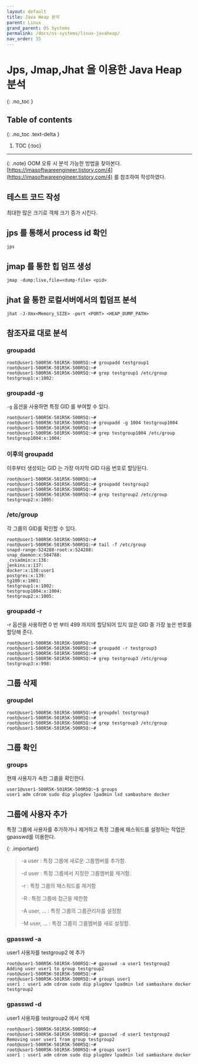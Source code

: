 ```yaml
---
layout: default
title: Java Heap 분석
parent: Linux
grand_parent: OS Systems
permalink: /docs/os-systems/linux-javaheap/
nav_order: 35
---
```


# Jps, Jmap,Jhat 을 이용한 Java Heap 분석
{: .no_toc }

## Table of contents
{: .no_toc .text-delta }

1. TOC
{:toc}


---

{: .note}
OOM 오류 시 분석 가능한 방법을 찾아본다. [https://imasoftwareengineer.tistory.com/4](https://imasoftwareengineer.tistory.com/4) 를 참조하여 작성하였다.



## 테스트 코드 작성 

최대한 많은 크기로 객체 크기 증가 시킨다.

## jps 를 통해서 process id 확인

`jps`


## jmap 를 통한 힙 덤프 생성

`jmap -dump:live,file=<dump-file> <pid>`

## jhat 을 통한 로컬서버에서의 힙덤프 분석

`jhat -J-Xmx<Memory_SIZE> -port <PORT> <HEAP_DUMP_PATH>`

## 참조자료 대로 분석






### groupadd

```
root@user1-500R5K-501R5K-500R5Q:~# groupadd testgroup1
root@user1-500R5K-501R5K-500R5Q:~# 
root@user1-500R5K-501R5K-500R5Q:~# grep testgroup1 /etc/group
testgroup1:x:1002:
```

### groupadd -g
`-g` 옵션을 사용하면 특정 GID 를 부여할 수 있다.

```
root@user1-500R5K-501R5K-500R5Q:~# 
root@user1-500R5K-501R5K-500R5Q:~# groupadd -g 1004 testgroup1004
root@user1-500R5K-501R5K-500R5Q:~# 
root@user1-500R5K-501R5K-500R5Q:~# grep testgroup1004 /etc/group
testgroup1004:x:1004:
```

### 이후의 groupadd

이후부터 생성되는 GID 는 가장 마지막 GID 다음 번호로 할당된다.

```
root@user1-500R5K-501R5K-500R5Q:~# 
root@user1-500R5K-501R5K-500R5Q:~# groupadd testgroup2
root@user1-500R5K-501R5K-500R5Q:~# 
root@user1-500R5K-501R5K-500R5Q:~# grep testgroup2 /etc/group
testgroup2:x:1005:
```

### /etc/group
각 그룹의 GID를 확인할 수 있다.

```
root@user1-500R5K-501R5K-500R5Q:~# 
root@user1-500R5K-501R5K-500R5Q:~# tail -f /etc/group
snapd-range-524288-root:x:524288:
snap_daemon:x:584788:
_cvsadmin:x:136:
jenkins:x:137:
docker:x:138:user1
postgres:x:139:
tg100:x:1001:
testgroup1:x:1002:
testgroup1004:x:1004:
testgroup2:x:1005:

```

### groupadd -r 

-r 옵션을 사용하면 0 번 부터 499 까지의 할당되어 있지 않은 GID 중 가장 높은 번호를 할당해 준다. 

```
root@user1-500R5K-501R5K-500R5Q:~# 
root@user1-500R5K-501R5K-500R5Q:~# groupadd -r testgroup3
root@user1-500R5K-501R5K-500R5Q:~# 
root@user1-500R5K-501R5K-500R5Q:~# grep testgroup3 /etc/group
testgroup3:x:998:
```

## 그룹 삭제

### groupdel

```
root@user1-500R5K-501R5K-500R5Q:~# groupdel testgroup3
root@user1-500R5K-501R5K-500R5Q:~# 
root@user1-500R5K-501R5K-500R5Q:~# grep testgroup3 /etc/group
root@user1-500R5K-501R5K-500R5Q:~# 
```

## 그룹 확인 

### groups

현재 사용자가 속한 그룹을 확인한다.

```
user1@user1-500R5K-501R5K-500R5Q:~$ groups
user1 adm cdrom sudo dip plugdev lpadmin lxd sambashare docker
```


## 그룹에 사용자 추가
 
특정 그룹에 사용자를 추가하거나 제거하고 특정 그룹에 패스워드를 설정하는 작업은 gpasswd를 이용한다. 

{: .important}
>
> -a user : 특정 그룹에 새로운 그룹멤버를 추가함.
>
> -d user : 특정 그룹에서 지정한 그룹멤버를 제거함.
>
> -r  : 특정 그룹의 패스워드를 제거함
>
> -R : 특정 그룹에 접근을 제한함
>
> -A user, ...  : 특정 그룹의 그룹관리자를 설정함
>
> -M user, ...  : 특정 그룹의 그룹멤버를 새로 설정함.
 

### gpasswd -a

user1 사용자를 testgroup2 에 추가

```
root@user1-500R5K-501R5K-500R5Q:~# gpasswd -a user1 testgroup2
Adding user user1 to group testgroup2
root@user1-500R5K-501R5K-500R5Q:~# 
root@user1-500R5K-501R5K-500R5Q:~# groups user1
user1 : user1 adm cdrom sudo dip plugdev lpadmin lxd sambashare docker testgroup2
```
### gpasswd -d

user1 사용자를 testgroup2 에서 삭제

```
root@user1-500R5K-501R5K-500R5Q:~# 
root@user1-500R5K-501R5K-500R5Q:~# gpasswd -d user1 testgroup2
Removing user user1 from group testgroup2
root@user1-500R5K-501R5K-500R5Q:~# 
root@user1-500R5K-501R5K-500R5Q:~# groups user1
user1 : user1 adm cdrom sudo dip plugdev lpadmin lxd sambashare docker
```



